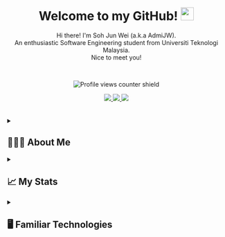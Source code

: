 
<h1 align='center'>
    Welcome to my GitHub!
    <img src="https://media.giphy.com/media/hvRJCLFzcasrR4ia7z/giphy.gif" width="30px"/>
</h1>

<p align='center'>
  Hi there! I'm Soh Jun Wei (a.k.a AdmiJW).
  <br>
  An enthusiastic Software Engineering student from Universiti Teknologi Malaysia. 
  <br>
  Nice to meet you!
</p>

<br/>

<div align='center'>

![Profile views counter shield](https://komarev.com/ghpvc/?username=AdmiJW&style=plastic&color=brightgreen&label=Profile+Viewed:)

<a href='https://stackoverflow.com/users/14033758/admijw'>
  <img src="https://img.shields.io/badge/Stack_Overflow-FE7A16?style=for-the-badge&logo=stack-overflow&logoColor=white" /> 
</a>

<a href='https://www.linkedin.com/in/soh-jun-wei-363999174/'>
  <img src="https://img.shields.io/badge/LinkedIn-0077B5?style=for-the-badge&logo=linkedin&logoColor=white"/> 
</a>

<a href='https://www.youtube.com/@junwei1779'>
  <img src="https://img.shields.io/badge/YouTube-FF0000?style=for-the-badge&logo=youtube&logoColor=white"/>
</a>

</div>



<br>
<br>

<!-- About me -->
<details>
    
<summary>
    <h2><bold>
        🧑🏻‍💻 About Me
    </bold></h2>
</summary>
    
As a third-year undergraduate student pursuing a Bachelor's Degree in Computer Science (Software Engineering) at Universiti Teknologi Malaysia (UTM), I am always eager to explore new technologies and tackle challenging problems. I am passionate about competitive programming and hackathons and have a proven ability to think critically and develop innovative solutions.

In my studies, I have gained hands-on experience with a wide range of technologies, including C++, Java, JavaScript, Typescript, C#, Python, PHP, and R. I have built projects using a variety of web technologies, including Angular, React, Svelte, SvelteKit, SASS, Bootstrap, TailwindCSS, and MaterialUI for the frontend, and NodeJS, Express, NestJS, ASP.NET, Spring Boot, and PHP for the backend. I am also experienced in working with databases, having used OracleSQL, MSSQL, MySQL, PostgreSQL and MongoDB in my projects.

Outside my studies, I enjoy developing hobby projects in my free time, such as mobile app development with Flutter, and creating games or even AR applications with Unity. My long-term goal is to become a software engineer at a leading technology company, where I can continue to learn and grow my skills while contributing to innovative projects that make a positive impact on people's lives. I am excited to continue growing my skills and experience in software engineering, and I look forward to exploring new opportunities in the industry.
    
</details>


<!-- Github Statistics -->
<details>

<summary>
    <h2><bold>
        📈 My Stats
    </bold></h2>
</summary>
    
<div style='display: flex; gap: 5px; flex-wrap: wrap;'>
    <img src='http://github-readme-streak-stats.herokuapp.com?user=AdmiJW&theme=github-dark'/>
    <img src='https://github-readme-stats.vercel.app/api?username=AdmiJW&show_icons=true&theme=chartreuse-dark'/>
    <img src='https://github-readme-stats.vercel.app/api/top-langs/?username=AdmiJW&langs_count=10&layout=compact&hide=jupyter%20notebook'/>
</div>

</details>



<!-- Familiar Technologies -->
<details>
<summary>
    <h2><bold>
        🖥️ Familiar Technologies 
    </bold></h2>
</summary/>

<h3>
    🌐 Front-end
</h3>
    

<div style='display: flex; gap: 5px;'>
  <img src='https://img.shields.io/badge/Angular-DD0031?style=for-the-badge&logo=angular&logoColor=white'/>
  <img src='https://img.shields.io/badge/Bootstrap-563D7C?style=for-the-badge&logo=bootstrap&logoColor=white'/>
  <img src='https://img.shields.io/badge/Tailwind_CSS-38B2AC?style=for-the-badge&logo=tailwind-css&logoColor=white'/>
  <img src='https://img.shields.io/badge/React-20232A?style=for-the-badge&logo=react&logoColor=61DAFB'/>
  <img src='https://img.shields.io/badge/SvelteKit-FF3E00?style=for-the-badge&logo=Svelte&logoColor=white'/>
</div>


### 🚀 Back-end

<div style='display: flex; gap: 5px;'>
  <img src='https://img.shields.io/badge/PHP-777BB4?style=for-the-badge&logo=php&logoColor=white'/>
  <img src='https://img.shields.io/badge/Spring-6DB33F?style=for-the-badge&logo=spring&logoColor=white'/>
  <img src='https://img.shields.io/badge/Node.js-339933?style=for-the-badge&logo=nodedotjs&logoColor=white'/>
  <img src='https://img.shields.io/badge/.NET-512BD4?style=for-the-badge&logo=dotnet&logoColor=white'/>
  <img src='https://img.shields.io/badge/nestjs-E0234E?style=for-the-badge&logo=nestjs&logoColor=white'/>
</div>


### ⚡ Database

<div style='display: flex; gap: 5px;'>
  <img src='https://img.shields.io/badge/PostgreSQL-316192?style=for-the-badge&logo=postgresql&logoColor=white'/>
  <img src='https://img.shields.io/badge/MySQL-005C84?style=for-the-badge&logo=mysql&logoColor=white'/>
  <img src='https://img.shields.io/badge/PostgreSQL-316192?style=for-the-badge&logo=postgresql&logoColor=white'/>
  <img src='https://img.shields.io/badge/Supabase-181818?style=for-the-badge&logo=supabase&logoColor=white'/>
  <img src='https://img.shields.io/badge/MongoDB-4EA94B?style=for-the-badge&logo=mongodb&logoColor=white'/>
  <img src='https://img.shields.io/badge/firebase-ffca28?style=for-the-badge&logo=firebase&logoColor=black'/>
</div>

### 👩‍💻 Languages

<div style='display: flex; gap: 5px;'>
  <img src='https://img.shields.io/badge/C%2B%2B-00599C?style=for-the-badge&logo=c%2B%2B&logoColor=white'>
  <img src='https://img.shields.io/badge/C%23-239120?style=for-the-badge&logo=c-sharp&logoColor=white'>
  <img src='https://img.shields.io/badge/CSS3-1572B6?style=for-the-badge&logo=css3&logoColor=white'>
  <img src='https://img.shields.io/badge/Dart-0175C2?style=for-the-badge&logo=dart&logoColor=white'>
  <img src='https://img.shields.io/badge/HTML5-E34F26?style=for-the-badge&logo=html5&logoColor=white'>
  <img src='https://img.shields.io/badge/JavaScript-323330?style=for-the-badge&logo=javascript&logoColor=F7DF1E'>
  <img src='https://img.shields.io/badge/PHP-777BB4?style=for-the-badge&logo=php&logoColor=white'>
  <img src='https://img.shields.io/badge/Python-FFD43B?style=for-the-badge&logo=python&logoColor=blue'>
  <img src='https://img.shields.io/badge/TypeScript-007ACC?style=for-the-badge&logo=typescript&logoColor=white'>
  <img src='https://img.shields.io/badge/java-%23ED8B00.svg?style=for-the-badge&logo=java&logoColor=white'>
</div>

### 🎮 Others

<div style='display: flex; gap: 5px;'>
  <img src='https://img.shields.io/badge/Unity-100000?style=for-the-badge&logo=unity&logoColor=white'/>
  <img src='https://img.shields.io/badge/Flutter-02569B?style=for-the-badge&logo=flutter&logoColor=white'/>
</div>


</details>





